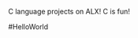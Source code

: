 
C language projects on ALX!
C is fun!

#HelloWorld

















































